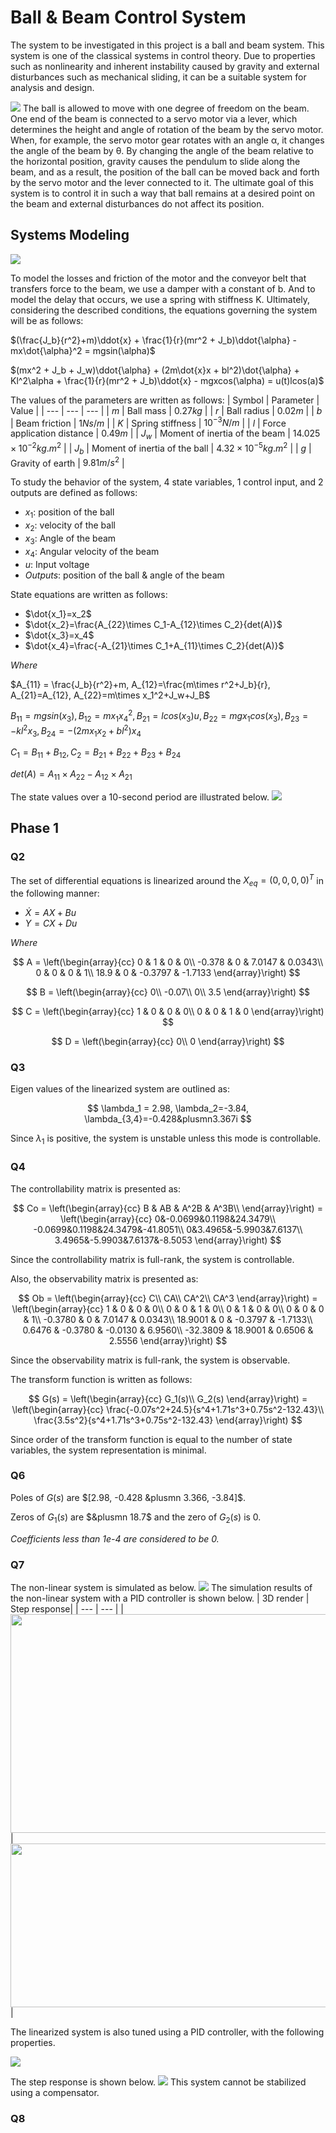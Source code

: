 # Ball & Beam Control System
The system to be investigated in this project is a ball and beam system. This system is one of the classical systems in control theory. Due to properties such as nonlinearity and inherent instability caused by gravity and external disturbances such as mechanical sliding, it can be a suitable system for analysis and design.

<img src="/readme_images/ball_beam.jpg">
The ball is allowed to move with one degree of freedom on the beam. One end of the beam is connected to a servo motor via a lever, which determines the height and angle of rotation of the beam by the servo motor. When, for example, the servo motor gear rotates with an angle α, it changes the angle of the beam by θ. By changing the angle of the beam relative to the horizontal position, gravity causes the pendulum to slide along the beam, and as a result, the position of the ball can be moved back and forth by the servo motor and the lever connected to it. The ultimate goal of this system is to control it in such a way that ball remains at a desired point on the beam and external disturbances do not affect its position.

## Systems Modeling
<img src="/readme_images/model.jpg">

To model the losses and friction of the motor and the conveyor belt that transfers force to the beam, we use a damper with a constant of b. And to model the delay that occurs, we use a spring with stiffness K. Ultimately, considering the described conditions, the equations governing the system will be as follows:

$(\frac{J_b}{r^2}+m)\ddot{x} + \frac{1}{r}(mr^2 + J_b)\ddot{\alpha} - mx\dot{\alpha}^2 = mgsin(\alpha)$

$(mx^2 + J_b + J_w)\ddot{\alpha} + (2m\dot{x}x + bl^2)\dot{\alpha} + Kl^2\alpha + \frac{1}{r}(mr^2 + J_b)\ddot{x} - mgxcos(\alpha) = u(t)lcos(a)$

The values of the parameters are written as follows:
| Symbol | Parameter | Value |
| --- | --- | --- |
| $m$ | Ball mass | $0.27kg$ |
| $r$ | Ball radius | $0.02m$ |
| $b$ | Beam friction | $1Ns/m$ |
| $K$ | Spring stiffness | $10^{-3}N/m$ |
| $l$ | Force application distance | $0.49m$ |
| $J_w$ | Moment of inertia of the beam | $14.025\times 10^{-2} kg.m^2$ |
| $J_b$ | Moment of inertia of the ball | $4.32\times 10^{-5} kg.m^2$ |
| $g$ | Gravity of earth | $9.81m/s^2$ |

To study the behavior of the system, 4 state variables, 1 control input, and 2 outputs are defined as follows:
* $x_1$: position of the ball
* $x_2$: velocity of the ball
* $x_3$: Angle of the beam
* $x_4$: Angular velocity of the beam
* $u$: Input voltage
* _Outputs_: position of the ball & angle of the beam

State equations are written as follows:

* $\dot{x_1}=x_2$
* $\dot{x_2}=\frac{A_{22}\times C_1-A_{12}\times C_2}{det(A)}$
* $\dot{x_3}=x_4$
* $\dot{x_4}=\frac{-A_{21}\times C_1+A_{11}\times C_2}{det(A)}$

_Where_

$A_{11} = \frac{J_b}{r^2}+m, A_{12}=\frac{m\times r^2+J_b}{r}, A_{21}=A_{12}, A_{22}=m\times x_1^2+J_w+J_B$

$B_{11}=mgsin(x_3), B_{12}=mx_1x_4^2, B_{21}=lcos(x_3)u, B_{22}=mgx_1cos(x_3), B_{23}=-kl^2x_3, B_{24}=-(2mx_1x_2+bl^2)x_4$

$C_1=B_{11}+B_{12}, C_2=B_{21}+B_{22}+B_{23}+B_{24}$

$det(A)=A_{11}\times A_{22}-A_{12}\times A_{21}$

The state values over a 10-second period are illustrated below.
<img src="/readme_images/equations.png">

## Phase 1
### Q2
The set of differential equations is linearized around the $X_{eq} = (0, 0, 0, 0)^T$ in the following manner:


* $\dot{X} = AX+Bu$
* $Y = CX + Du$

_Where_

$$
A = \left(\begin{array}{cc} 
0 & 1 & 0 & 0\\
-0.378 & 0 & 7.0147 & 0.0343\\
0 & 0 & 0 & 1\\
18.9 & 0 & -0.3797 & -1.7133
\end{array}\right)
$$

$$
B = \left(\begin{array}{cc} 
0\\
-0.07\\
0\\
3.5
\end{array}\right)
$$

$$
C = \left(\begin{array}{cc} 
1 & 0 & 0 & 0\\
0 & 0 & 1 & 0
\end{array}\right)
$$

$$
D = \left(\begin{array}{cc} 
0\\
0
\end{array}\right)
$$
### Q3
Eigen values of the linearized system are outlined as:

$$ \lambda_1 = 2.98, \lambda_2=-3.84, \lambda_{3,4}=-0.428&plusmn3.367i $$

Since $λ_1$ is positive, the system is unstable unless this mode is controllable.
### Q4
The controllability matrix is presented as:

$$
Co = \left(\begin{array}{cc} 
B & AB & A^2B & A^3B\\
\end{array}\right) = \left(\begin{array}{cc} 
0&-0.0699&0.1198&24.3479\\
-0.0699&0.1198&24.3479&-41.8051\\
0&3.4965&-5.9903&7.6137\\
3.4965&-5.9903&7.6137&-8.5053
\end{array}\right)
$$

Since the controllability matrix is full-rank, the system is controllable.

Also, the observability matrix is presented as:

$$
Ob = \left(\begin{array}{cc} 
C\\
CA\\
CA^2\\
CA^3
\end{array}\right) = \left(\begin{array}{cc} 
1 & 0 & 0 & 0\\
0 & 0 & 1 & 0\\
0 & 1 & 0 & 0\\
0 & 0 & 0 & 1\\
-0.3780 & 0 & 7.0147 & 0.0343\\
18.9001 & 0 & -0.3797 & -1.7133\\
0.6476 & -0.3780 & -0.0130 & 6.9560\\
-32.3809 & 18.9001 & 0.6506 & 2.5556
\end{array}\right)
$$

Since the observability matrix is full-rank, the system is observable.

The transform function is written as follows:

$$
G(s) = \left(\begin{array}{cc} 
G_1(s)\\
G_2(s)
\end{array}\right) = \left(\begin{array}{cc} 
\frac{-0.07s^2+24.5}{s^4+1.71s^3+0.75s^2-132.43}\\
\frac{3.5s^2}{s^4+1.71s^3+0.75s^2-132.43}
\end{array}\right)
$$

Since order of the transform function is equal to the number of state variables, the system representation is minimal.
<!--
### Q5
$$
e^{At} = \left(\begin{array}{cc} 
0.274e^{3t}+0.21e^{-3.85t}+e^{-0.43t}(0.516 cos⁡(3.37t)+0.0616 sin⁡(3.37t))&0.092e^{3t}-0.054e^{-3.85t}+e^{-0.43t} (-0.037 cos⁡(3.37t)+0.149 sin⁡(3.37t))& 0.21e^{3t}+0.095e^{-3.85t}+e^{-0.43t}(-0.3 cos⁡(3.37t)-0.116 sin⁡(3.37t))&0.04e^{3t}-0.44e^{-3.85t}+0.09e^{-0.43t} sin⁡(3.37t)\\
0.82e^{3t}-0.807e^{-3.85t}+e^{-0.43t} (-0.014 cos⁡(3.37t)-1.764 sin⁡(3.37t))&0.274e^{3t}+0.21e^{-3.85t}+e^{-0.43t} (0.516 cos⁡(3.37t)+0.0616 sin⁡(3.37t))& 0.63e^{3t}-0.37e^{-3.85t}+e^{-0.43t} (-0.26 cos⁡(3.37t)+1.07 sin⁡(3.37t))&0.13e^{3t}+0.17e^{-3.85t}+e^{-0.43t}(-0.3 cos⁡(3.37t)+0.043 sin⁡(3.37t))\\
0.36e^{3t}+0.46e^{-3.85t}+e^{-0.43t} (-0.82 cos⁡(3.37t)+0.1 sin⁡(3.37t))&0.12e^{3t}-0.12e^{-3.85t}-0.25e^{-0.43t} sin⁡(3.37t)& 0.27e^{3t}+0.21e^{-3.85t}+e^{-0.43t} (0.52 cos⁡(3.37t)+0.06 sin⁡(3.37t))&0.06e^{3t}-0.97e^{-3.85t}+e^{-0.43t} (0.037 cos⁡(3.37t)+0.14 sin(3.37t))\\
1.07e^{3t}-1.78e^{-3.85t}+e^{-0.43} (0.7 cos⁡(3.37t)+2.72 sin⁡(3.37t))& 0.36e^{3t}+0.46e^{-3.85t}+e^{-0.43t} (-0.82 cos⁡(3.37t)+0.1 sin⁡(3.37t))& 0.82e^{3t}-0.8e^{-3.85t}+e^{-0.43t} (-0.14 cos⁡(3.37t)-1.76 sin⁡(3.37t))&0.177e^{3t}+0.371e^{-3.85t}+e^{-0.43t} (0.45 cos⁡(3.37t)-0.18 sin⁡(3.37t))
\end{array}\right)
$$
-->
### Q6
Poles of $G(s)$ are $[2.98, -0.428 &plusmn 3.366, -3.84]$.

Zeros of $G_1(s)$ are $&plusmn 18.7$ and the zero of $G_2(s)$ is 0.

_Coefficients less than 1e-4 are considered to be 0._
### Q7
The non-linear system is simulated as below.
<img src="/readme_images/non_lin_sys.png">
The simulation results of the non-linear system with a PID controller is shown below.
| 3D render | Step response|
| --- | --- |
| <img src="/readme_images/non_lin_pid.gif" width="540" height="350"> | <img src="/readme_images/non_lin_res.png" width="535" height="262"> |

The linearized system is also tuned using a PID controller, with the following properties.

<img src="/readme_images/lin_sys.jpg">

The step response is shown below.
<img src="/readme_images/lin_res.png">
This system cannot be stabilized using a compensator.
### Q8
